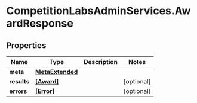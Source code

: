 # CompetitionLabsAdminServices.AwardResponse

## Properties

Name | Type | Description | Notes
------------ | ------------- | ------------- | -------------
**meta** | [**MetaExtended**](MetaExtended.md) |  | 
**results** | [**[Award]**](Award.md) |  | [optional] 
**errors** | [**[Error]**](Error.md) |  | [optional] 



